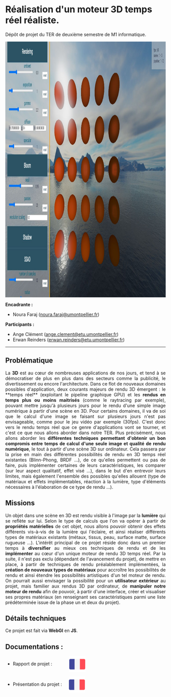 # Réalisation d'un moteur 3D temps réel réaliste.
Dépôt de projet du TER de deuxième semestre de M1 informatique.

<p align="center">
<img align="center" src="./presentations/RECA.JPG" width="800" height="800"/>
</p>

<b>Encadrante :</b>    
-  Noura Faraj (noura.faraj@umontpellier.fr) 

<b>Participants :</b>
- Ange Clément (ange.clement@etu.umontpellier.fr) 
- Erwan Reinders (erwan.reinders@etu.umontpellier.fr) 
______________________________
## Problématique
<p align="justify">
La <b>3D</b> est au cœur de nombreuses applications de nos jours, et tend à se démocratiser de plus en plus dans des secteurs comme la publicité, le divertissement ou encore l'architecture.
Dans ce flot de nouveaux domaines possibles d'application, deux courants majeurs de rendu 3D émergent : le **temps réel** (exploitant le pipeline graphique GPU) et les <b>rendus en temps plus ou moins maitrisés</b> (comme le raytracing par exemple), pouvant mettre jusqu'à plusieurs jours pour le rendu d'une simple image numérique à partir d'une scène en 3D. 
Pour certains domaines, il va de soi que le calcul d'une image se faisant sur plusieurs jours n'est pas envisageable, comme pour le jeu vidéo par exemple (30fps). C'est donc vers le rendu temps réel que ce genre d'applications vont se tourner, et c'est ce que nous allons aborder dans notre TER.
Plus précisément, nous allons aborder les <b>différentes techniques permettant d'obtenir un bon compromis entre temps de calcul d'une seule image et qualité de rendu numérique</b>, le tout à partir d'une scène 3D sur ordinateur. Cela passera par la prise en main des différentes possibilités de rendu en 3D temps réel existantes (Blinn-Phong, BRDF ...), de ce qu'elles permettent ou pas de faire, puis implémenter certaines de leurs caractéristiques, les comparer (sur leur aspect qualitatif, effet visé ...), dans le but d'en entrevoir leurs limites, mais également l'ensemble des possibles qu'elles allouent (type de matériaux et effets implémentables, réaction à la lumière, type d'éléments nécessaires à l'élaboration de ce type de rendu ...). 
</p>

## Missions
<p align="justify">
Un objet dans une scène en 3D est rendu visible à l'image par la <b>lumière</b> qui se reflète sur lui. Selon le type de calculs que l'on va opérer à partir de <b>propriétés matérielles</b> de cet objet, nous allons pouvoir obtenir des effets différents vis-à-vis de la lumière qui l'éclaire, et ainsi réaliser différents types de matériaux existants (métaux, tissus, peau, surface matte, surface rugueuse ...). L'intérêt principal de ce projet réside donc dans un premier temps à <b>diversifier</b> au mieux ces techniques de rendu et de les <b>implémenter</b> au cœur d'un unique moteur de rendu 3D temps réel.
Par la suite, il n'est pas exclu (dépendant de l'avancement du projet), de mettre en place, à partir de techniques de rendu préalablement implémentées, la <b>création de nouveaux types de matériaux</b> pour accroître les possibilités de rendu et ainsi étendre les possibilités artistiques d'un tel moteur de rendu.
On pourrait aussi envisager la possibilité pour un <b>utilisateur extérieur</b> au projet, mais familier aux rendus 3D par ordinateur, de <b>manipuler notre moteur de rendu</b> afin de pouvoir, à partir d'une interface, créer et visualiser ses propres matériaux (en renseignant ses caractéristiques parmi une liste prédéterminée issue de la phase un et deux du projet).
 </p>

## Détails techniques
<p align="justify">
Ce projet est fait via <b>WebGl</b> en <b>JS</b>.
</p>

## Documentations :
- Rapport de projet : &emsp;&emsp;&emsp;&nbsp;
[<img align="center" src="./presentations/french.png" width="50" height="50"/>](./presentations/[TER_M1_2022]_Rapport_et_travail-RECA-Réalisation_d_un_moteur_de_rendu_3D_temps_réel_réaliste_en_WebGL-Ange_CLEMENT-Erwan_REINDERS)

- Présentation du projet : &emsp;
[<img align="center" src="./presentations/french.png" width="50" height="50"/>](./presentations/[TER_M1_2022]-présentation.pdf)

